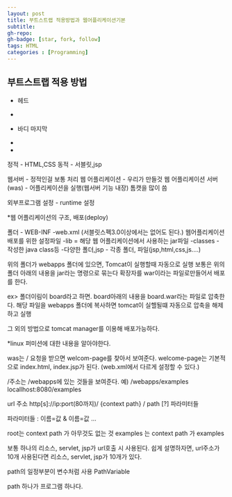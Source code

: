 ```yaml
---
layout: post
title: 부트스트랩 적용방법과 웹어플리케이션기본
subtitle: 
gh-repo: 
gh-badge: [star, fork, follow]
tags: HTML
categories : [Programming]
---
```





## 부트스트랩 적용 방법
* 헤드
 - <link href="css/bootstrap.min.css" rel="stylesheet">


* 바디 마지막
 - <script src="https://ajax.googleapis.com/ajax/libs/jquery/1.11.2/jquery.min.js"></script>
- <script src="js/bootstrap.min.js"></script>




정적 -  HTML,CSS
동적 - 서블릿,jsp

웹서버 - 정적인걸 보통 처리
웹 어플리케이션 - 우리가 만들것 
웹 어플리케이션 서버(was) - 어플리케이션을 실행(웹서버 기능 내장)
톰캣을 많이 씀

외부프로그램 설정 - runtime 설정

*웹 어플리케이션의 구조, 배포(deploy)

폴더 - WEB-INF -web.xml (서블릿스펙3.0이상에서는 없어도 된다.)
                        웹어플리케이션 배포를 위한 설정파일
              -lib = 해당 웹 어플리케이션에서 사용하는 jar파일
              -classes - 작성한 java class등 
              -다양한 폴더,jsp 
    - 각종 폴더, 파일(jsp,html,css,js....)

위의 폴더가 webapps 폴더에 있으면, Tomcat이 실행할때 자동으로 실행
보통은 위의 폴더 아래의 내용을 jar라는 명령으로 묶는다 확장자를 war이라는 파일로만들어서 배포를 한다.

ex> 폴더이림이 board라고 하면. board아래의 내용을 board.war라는 파일로 압축한다.
해당 파일을 webapps 폴더에 복사하면 tomcat이 실핼될떄 자동으로 압축을 해제하고 실행

그 외의 방법으로 tomcat manager를 이용해 배포가능하다.

*linux 퍼미션에 대한 내용을 알아야한다.



was는 / 요청을 받으면 welcom-page를 찾아서 보여준다.
welcome-page는 기본적으로 index.html, index.jsp가 된다.
(web.xml에서 다르게 설정할 수 있다.)


/주소는 /webapps에 있는 것들을 보여준다.
예) /webapps/examples 
locallhost:8080/examples 


url 주소 
http[s]://ip:port(80까지)/ {context path} / path [?] 파라미터들 

파라미터들 : 이름=값 & 이름=값 ...

root는 context path 가 아무것도 없는 것 
examples 는 context path 가 examples

보통 하나의 리소스, servlet, jsp가 url호출 시 사용된다. 
쉽게 설명하자면, url주소가 10개 사용된다면 리소스, servlet, jsp가 10개가 있다.

path의 일정부분이 변수처럼 사용 PathVariable

path 하나가 프로그램 하나다.